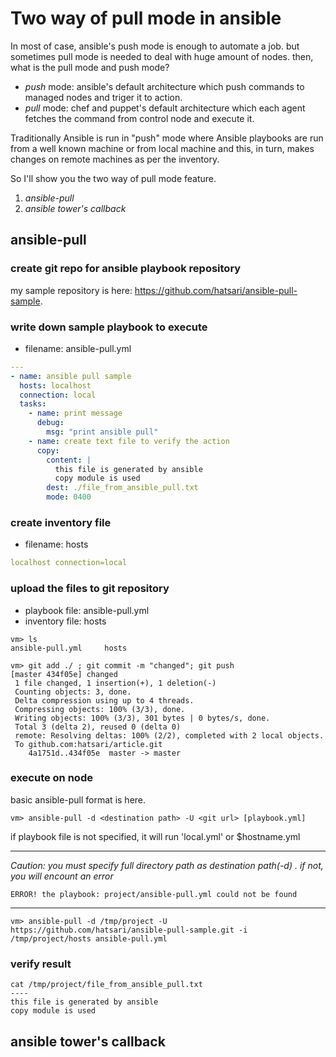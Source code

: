 # Two way of pull mode in ansible
In most of case, ansible's push mode is enough to automate a job. but sometimes pull mode is needed to deal with huge amount of nodes.
then, what is the pull mode and push mode?
- _push_ mode: ansible's default architecture which push commands to managed nodes and triger it to action.
- _pull_ mode: chef and puppet's default architecture which each agent fetches the command from control node and execute it.

Traditionally Ansible is run in "push" mode where Ansible playbooks are run from a well known machine or from local machine and this, in turn, makes changes on remote machines as per the inventory.

So I'll show you the two way of pull mode feature. 
  1. *ansible-pull*
  1. *ansible tower's callback*
## ansible-pull
### create git repo for ansible playbook repository
my sample repository is here: https://github.com/hatsari/ansible-pull-sample.

### write down sample playbook to execute
  - filename: ansible-pull.yml
```yaml
---
- name: ansible pull sample
  hosts: localhost
  connection: local
  tasks:
    - name: print message
      debug:
        msg: "print ansible pull"
    - name: create text file to verify the action
      copy:
        content: |
          this file is generated by ansible
          copy module is used
        dest: ./file_from_ansible_pull.txt
        mode: 0400
```

### create inventory file
  - filename: hosts
```yaml
localhost connection=local
```

### upload the files to git repository
  - playbook file: ansible-pull.yml
  - inventory file: hosts
  
```shell
vm> ls 
ansible-pull.yml     hosts

vm> git add ./ ; git commit -m "changed"; git push
[master 434f05e] changed
 1 file changed, 1 insertion(+), 1 deletion(-)
 Counting objects: 3, done.
 Delta compression using up to 4 threads.
 Compressing objects: 100% (3/3), done.
 Writing objects: 100% (3/3), 301 bytes | 0 bytes/s, done.
 Total 3 (delta 2), reused 0 (delta 0)
 remote: Resolving deltas: 100% (2/2), completed with 2 local objects.
 To github.com:hatsari/article.git
    4a1751d..434f05e  master -> master
```
### execute on node
basic ansible-pull format is here.
```shell
vm> ansible-pull -d <destination path> -U <git url> [playbook.yml]
```

if playbook file is not specified, it will run 'local.yml' or $hostname.yml

----
*Caution: you must specify full directory path as destination path(-d) . if not, you will encount an error*
```shell
ERROR! the playbook: project/ansible-pull.yml could not be found

```
----

```shell
vm> ansible-pull -d /tmp/project -U https://github.com/hatsari/ansible-pull-sample.git -i /tmp/project/hosts ansible-pull.yml
```

### verify result
```shell
cat /tmp/project/file_from_ansible_pull.txt
----
this file is generated by ansible
copy module is used
```
## ansible tower's callback
